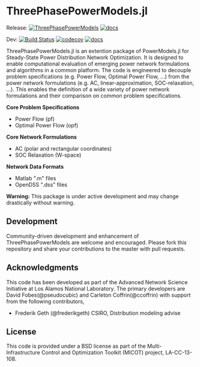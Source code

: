 # ThreePhasePowerModels.jl

Release: 
[![ThreePhasePowerModels](http://pkg.julialang.org/badges/ThreePhasePowerModels_0.6.svg)](http://pkg.julialang.org/detail/ThreePhasePowerModels)
[![docs](https://img.shields.io/badge/docs-stable-blue.svg)](https://lanl-ansi.github.io/ThreePhasePowerModels.jl/stable/)

Dev:
[![Build Status](https://travis-ci.org/lanl-ansi/ThreePhasePowerModels.jl.svg?branch=master)](https://travis-ci.org/lanl-ansi/ThreePhasePowerModels.jl)
[![codecov](https://codecov.io/gh/lanl-ansi/ThreePhasePowerModels.jl/branch/master/graph/badge.svg)](https://codecov.io/gh/lanl-ansi/ThreePhasePowerModels.jl)
[![docs](https://img.shields.io/badge/docs-latest-blue.svg)](https://lanl-ansi.github.io/ThreePhasePowerModels.jl/latest/)



ThreePhasePowerModels.jl is an extention package of PowerModels.jl for Steady-State Power Distribution Network Optimization.  It is designed to enable computational evaluation of emerging power network formulations and algorithms in a common platform.  The code is engineered to decouple problem specifications (e.g. Power Flow, Optimal Power Flow, ...) from the power network formulations (e.g. AC, linear-approximation, SOC-relaxation, ...).
This enables the definition of a wide variety of power network formulations and their comparison on common problem specifications.

**Core Problem Specifications**
* Power Flow (pf)
* Optimal Power Flow (opf)

**Core Network Formulations**
* AC (polar and rectangular coordinates)
* SOC Relaxation (W-space)

**Network Data Formats**
* Matlab ".m" files
* OpenDSS ".dss" files

**Warning:** This package is under active development and may change drastically without warning.

## Development

Community-driven development and enhancement of ThreePhasePowerModels are welcome and encouraged. Please fork this repository and share your contributions to the master with pull requests.


## Acknowledgments

This code has been developed as part of the Advanced Network Science Initiative at Los Alamos National Laboratory.  The primary developers are David Fobes(@pseudocubic) and Carleton Coffrin(@ccoffrin) with support from the following contributors,
- Frederik Geth (@frederikgeth) CSIRO, Distribution modeling advise

## License

This code is provided under a BSD license as part of the Multi-Infrastructure Control and Optimization Toolkit (MICOT) project, LA-CC-13-108.
